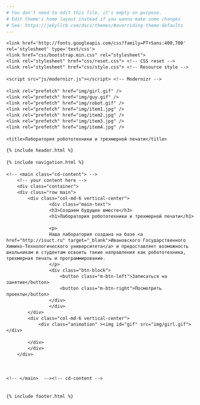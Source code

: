 ```yaml
---
# You don't need to edit this file, it's empty on purpose.
# Edit theme's home layout instead if you wanna make some changes
# See: https://jekyllrb.com/docs/themes/#overriding-theme-defaults
---
```

<html lang="en" class="no-js">
<head>
	<meta charset="UTF-8">
	<meta name="viewport" content="width=device-width, initial-scale=1">

	<link href='http://fonts.googleapis.com/css?family=PT+Sans:400,700' rel='stylesheet' type='text/css'>
	<link href="css/bootstrap.min.css" rel="stylesheet">
	<link rel="stylesheet" href="css/reset.css"> <!-- CSS reset -->
	<link rel="stylesheet" href="css/style.css"> <!-- Resource style -->
	
	<script src="js/modernizr.js"></script> <!-- Modernizr -->

	<link rel="prefetch" href="img/girl.gif" />
	<link rel="prefetch" href="img/guy.gif" />
	<link rel="prefetch" href="img/robot.gif" />
	<link rel="prefetch" href="img/item1.jpg" />
	<link rel="prefetch" href="img/item2.jpg" />
	<link rel="prefetch" href="img/item3.jpg" />
	<link rel="prefetch" href="img/item4.jpg" />
  	
	<title>Лаборатория робототехники и трехмерной печати</title>
</head>
<body>

	
	{% include header.html %} 

	{% include navigation.html %} 	

	<!-- <main class="cd-content"> -->
		<!-- your content here -->
		<div class="container">
		<div class="row main">
			<div class="col-md-6 vertical-center">
					<div class="main-text">
					<h3>Создаем будущее вместе</h3>
					<h1>Лаборатория робототехники и трехмерной печати</h1>
				
					<p>
					Наша лаборатория создана на базе <a href="http://isuct.ru" target="_blank">Ивановского Государственного Химико-Технологического университета</a> и предоставляет возможность школьникам и студентам освоить такие направления как робототехника, трехмерная печать и программирование.
					</p>
					<div class="btn-block">
						<button class="m-btn-left">Записаться на занятие</button>
						<button class="m-btn-right">Посмотреть проекты</button>
					</div>
					</div>
			</div>
  			<div class="col-md-6 vertical-center">
  				<div class="animation" ><img id="gif" src="img/girl.gif"></div>
  				
  			</div>
  			</div>
  		</div>
		
		
			
	<!-- </main>  --><!-- cd-content -->


	{% include footer.html %}

</body>
